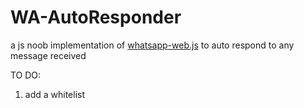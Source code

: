 # WA-AutoResponder
a js noob implementation of [whatsapp-web.js](https://github.com/pedroslopez/whatsapp-web.js) to auto respond to any message received

TO DO:

 1. add a whitelist
